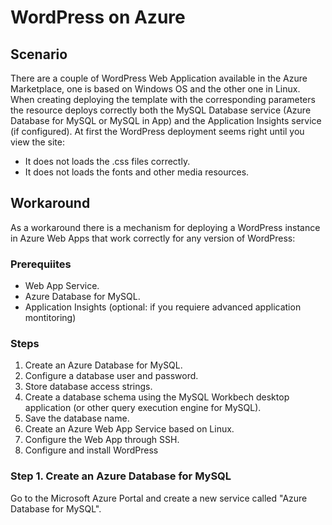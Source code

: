  # WordPress on Azure
 ## Scenario
 There are a couple of WordPress Web Application available in the Azure Marketplace, one is based on Windows OS and the other one in Linux.
 When creating deploying the template with the corresponding parameters the resource deploys correctly both the MySQL Database service (Azure Database for MySQL or MySQL in App) and the Application Insights service (if configured).
 At first the WordPress deployment seems right until you view the site:
 * It does not loads the .css files correctly.
 * It does not loads the fonts and other media resources.

 ## Workaround
 As a workaround there is a mechanism for deploying a WordPress instance in Azure Web Apps that work correctly for any version of WordPress:

 ### Prerequiites
 * Web App Service.
 * Azure Database for MySQL.
 * Application Insights (optional: if you requiere advanced application montitoring)

 ### Steps
 1. Create an Azure Database for MySQL.
 2. Configure a database user and password.
 3. Store database access strings.
 4. Create a database schema using the MySQL Workbech desktop application (or other query execution engine for MySQL).
 5. Save the database name.
 6. Create an Azure Web App Service based on Linux.
 7. Configure the Web App through SSH.
 8. Configure and install WordPress

 ### Step 1. Create an Azure Database for MySQL
 
 Go to the Microsoft Azure Portal and create a new service called "Azure Database for MySQL".